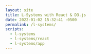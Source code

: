```yaml
---
layout: site
title: L-Systems with React & D3.js
date: 2022-01-02 15:32:41 -0500
permalink: /l-systems/
scripts:
  - l-systems
  - l-systems/react
  - l-systems/app
---
```

<div id='root'></div>
